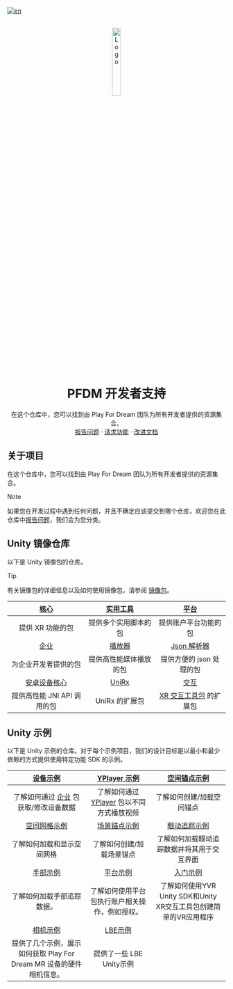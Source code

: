 [![en](https://img.shields.io/badge/lang-en-red.svg)](./README.md)

<br />
<div align="center">
    <a href="https://github.com/PlayForDreamDevelopers/support">
        <img src="https://www.pfdm.cn/en/static/img/logo.2b1b07e.png" alt="Logo" width="20%">
    </a>
    <h1 align="center"> PFDM 开发者支持 </h1>
    <p align="center">
        在这个仓库中，您可以找到由 Play For Dream 团队为所有开发者提供的资源集合。
        <br />
        <a href="https://github.com/PlayForDreamDevelopers/support/issues/new?template=bug_report.yml">报告问题</a>
        &middot;
        <a href="https://github.com/PlayForDreamDevelopers/support/issues/new?template=feature_request.yml">请求功能</a>
        &middot;
        <a href="https://github.com/PlayForDreamDevelopers/support/issues/new?template=documentation_update.yml">改进文档</a>
    </p>

</div>

## 关于项目

在这个仓库中，您可以找到由 Play For Dream 团队为所有开发者提供的资源集合。

> [!note]
> 如果您在开发过程中遇到任何问题，并且不确定应该提交到哪个仓库，欢迎您在此仓库中[报告问题](https://github.com/PlayForDreamDevelopers/support/issues/new?template=bug_report.yml)，我们会为您分类。

## Unity 镜像仓库

以下是 Unity 镜像包的仓库。

> [!tip]
> 有关镜像包的详细信息以及如何使用镜像包，请参阅 [镜像包](https://developer.pfdm.cn/yvrdoc/unity_CN/UserManual_CN/DeveloperResources/PackagesMirror.html)。

|        [核心][0001]         |    [实用工具][0002]    |                                                    [平台][0003]                                                    |
| :-------------------------: | :--------------------: | :----------------------------------------------------------------------------------------------------------------: |
|      提供 XR 功能的包       |  提供多个实用脚本的包  |                                                提供账户平台功能的包                                                |
|        [企业][0004]         |     [播放器][0005]     |                                                [Json 解析器][0006]                                                 |
|    为企业开发者提供的包     | 提供高性能媒体播放的包 |                                              提供方便的 json 处理的包                                              |
|    [安卓设备核心][0007]     |     [UniRx][0008]      |                                                    [交互][0010]                                                    |
| 提供高性能 JNI API 调用的包 |     UniRx 的扩展包     | [XR 交互工具包](https://docs.unity3d.com/Packages/com.unity.xr.interaction.toolkit@3.1/manual/index.html) 的扩展包 |

## Unity 示例

以下是 Unity 示例的仓库。对于每个示例项目，我们的设计目标是以最小和最少依赖的方式提供使用特定功能 SDK 的示例。

|               [设备示例][1000]                |               [YPlayer 示例][1001]                |            [空间锚点示例][1002]            |
| :-------------------------------------------: | :-----------------------------------------------: | :----------------------------------------: |
| 了解如何通过 [企业][0004] 包获取/修改设备数据 | 了解如何通过 [YPlayer][0005] 包以不同方式播放视频 |         了解如何创建/加载空间锚点          |
|             [空间网格示例][1003]              |               [场景锚点示例][1004]                |            [眼动追踪示例][1005]            |
|          了解如何加载和显示空间网格           |             了解如何创建/加载场景锚点             | 了解如何加载眼动追踪数据并将其用于交互界面 |
|               [手部示例][1006]                |                 [平台示例][1007]                  |            [入门示例][1008]                  |
|          了解如何加载手部追踪数据。           |  了解如何使用平台包执行账户相关操作，例如授权。   |了解如何使用YVR Unity SDK和Unity XR交互工具包创建简单的VR应用程序|
|[相机示例][1009]|[LBE示例][1010]||
|提供了几个示例，展示如何获取 Play For Dream MR 设备的硬件相机信息。|提供了一些 LBE Unity示例||

<!-- For the Unity Mirror package -->

[0001]: https://github.com/PlayForDreamDevelopers/com.yvr.core-mirror
[0002]: https://github.com/PlayForDreamDevelopers/com.yvr.utilities-mirror
[0003]: https://github.com/PlayForDreamDevelopers/com.yvr.platform-mirror
[0004]: https://github.com/PlayForDreamDevelopers/com.yvr.enterprise-mirror
[0005]: https://github.com/PlayForDreamDevelopers/com.yvr.player-mirror
[0006]: https://github.com/PlayForDreamDevelopers/com.yvr.json-parser-mirror
[0007]: https://github.com/PlayForDreamDevelopers/com.yvr.android-device.core-mirror
[0008]: https://github.com/PlayForDreamDevelopers/com.yvr.unirx-mirror
[0010]: https://github.com/PlayForDreamDevelopers/com.yvr.interaction-mirror

<!-- For the Unity samples -->

[1000]: https://github.com/PlayForDreamDevelopers/DeviceSample-Unity
[1001]: https://github.com/PlayForDreamDevelopers/YPlayerSample-Unity
[1002]: https://github.com/PlayForDreamDevelopers/SpatialAnchorSample-Unity
[1003]: https://github.com/PlayForDreamDevelopers/SpatialMeshSample-Unity
[1004]: https://github.com/PlayForDreamDevelopers/SceneAnchorSample-Unity
[1005]: https://github.com/PlayForDreamDevelopers/EyeTrackingSample-Unity
[1006]: https://github.com/PlayForDreamDevelopers/HandSample-Unity
[1007]: https://github.com/PlayForDreamDevelopers/PlatformSample-Unity
[1008]: https://github.com/PlayForDreamDevelopers/GetStarted-Unity
[1009]: https://github.com/PlayForDreamDevelopers/CameraSample-Unity
[1010]: https://github.com/PlayForDreamDevelopers/LBESample-Unity/blob/main/README.zh.md